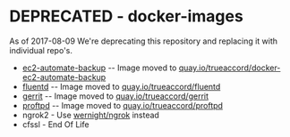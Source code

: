 # DEPRECATED - docker-images

As of 2017-08-09 We're deprecating this repository and replacing it with individual repo's.

* [ec2-automate-backup](https://github.com/trueaccord/docker-ec2-automate-backup) -- Image moved to [quay.io/trueaccord/docker-ec2-automate-backup](https://quay.io/trueaccord/docker-ec2-automate-backup)
* [fluentd](https://github.com/trueaccord/docker-fluentd) -- Image moved to [quay.io/trueaccord/fluentd](https://quay.io/trueaccord/fluentd)
* [gerrit](https://github.com/trueaccord/docker-gerrit) -- Image moved to [quay.io/trueaccord/gerrit](https://quay.io/trueaccord/gerrit)
* [proftpd](https://github.com/trueaccord/docker-proftpd) -- Image moved to [quay.io/trueaccord/proftpd]( quay.io/trueaccord/proftpd)
* ngrok2 - Use [wernight/ngrok](https://hub.docker.com/r/wernight/ngrok/) instead
* cfssl - End Of Life
